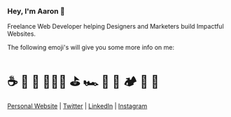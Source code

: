 ### Hey, I'm Aaron 👋

Freelance Web Developer helping Designers and Marketers build Impactful Websites.

The following emoji's will give you some more info on me:

# ☕️ 🐶 🏡 👨🏼‍💻 ⛳️ 🏎 🍔 🍕 🏕 🌊 📸

[Personal Website](https://aarondunphy.com) | [Twitter](https://twitter.com/aarondunphy) | [LinkedIn](https://linkedin.com/in/aarondunphy) | [Instagram](https://instagram.com/aarondunphy)
